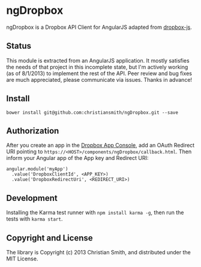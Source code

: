 # ngDropbox

ngDropbox is a Dropbox API Client for AngularJS adapted from [dropbox-js](https://github.com/dropbox/dropbox-js). 


## Status

This module is extracted from an AngularJS application. It mostly satisfies the needs of that project in this incomplete state, but I'm actively working (as of 8/1/2013) to implement the rest of the API. Peer review and bug fixes are much appreciated, please communicate via issues. Thanks in advance!


## Install

    bower install git@github.com:christiansmith/ngDropbox.git --save


## Authorization

After you create an app in the [Dropbox App Console](https://www.dropbox.com/developers/apps), add an OAuth Redirect URI pointing to `https://<HOST>/components/ngDropbox/callback.html`. Then inform your Angular app of the App key and Redirect URI:

    angular.module('myApp')
      .value('DropboxClientId', <APP_KEY>)
      .value('DropboxRedirectUri', <REDIRECT_URI>)


## Development

Installing the Karma test runner with `npm install karma -g`, then run the tests with `karma start`.


## Copyright and License

The library is Copyright (c) 2013 Christian Smith, and distributed under the MIT License.